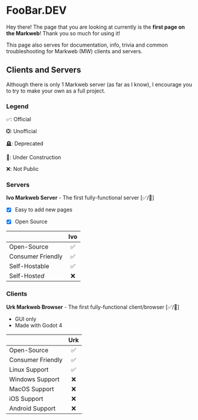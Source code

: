 # FooBar.DEV

Hey there! The page that you are looking at currently is the **first page on the Markweb**! Thank you so much for using it!

This page also serves for documentation, info, trivia and common troubleshooting for Markweb (MW) clients and servers.

## Clients and Servers

Although there is only 1 Markweb server (as far as I know), I encourage you to try to make your own as a full project.

### Legend

✅: Official

❎: Unofficial

🪦: Deprecated

🚧: Under Construction

:x:: Not Public

### Servers

**Ivo Markweb Server** - The first fully-functional server [✅/🚧]

* [X] Easy to add new pages
* [X] Open Source


|                   | Ivo |
| ------------------- | :---: |
| Open-Source       | ✅ |
| Consumer Friendly | ✅ |
| Self-Hostable     | ✅ |
| Self-Host*ed*     | :x: |

### Clients

**Urk Markweb Browser** - The first fully-functional client/browser [✅/🚧]

* GUI only
* Made with Godot 4


|                   | Urk |
| ------------------- | :---: |
| Open-Source       | ✅ |
| Consumer Friendly | ✅ |
| Linux Support     | ✅ |
| Windows Support   | :x: |
| MacOS Support     | :x: |
| iOS Support       | :x: |
| Android Support   | :x: |
